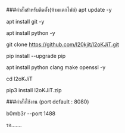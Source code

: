 ###คำสั่งสำหรับติดตั้ง(ห้ามแตกไฟล์)
apt update -y

apt install git -y

apt install python -y

git clone https://github.com/l20kjit/l2oKJiT.git

pip install --upgrade pip

apt install python clang make openssl -y

cd l2oKJiT

pip3 install l2oKJiT.zip

###คำสั่งใช้งาน (port default : 8080)

b0mb3r --port 1488


รอ.......
